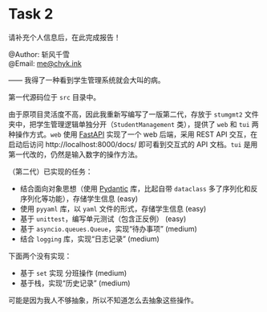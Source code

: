 # Task 2

请补充个人信息后，在此完成报告！

@Author: 斩风千雪   
@Email: me@chyk.ink

—— 我得了一种看到学生管理系统就会大叫的病。

第一代源码位于 `src` 目录中。

<!--剩余的 medium 难度项目需要重写整个项目，把 `input` 之类的交互和业务逻辑函数分开，就先不做了吧。-->

由于原项目灵活度不高，因此我重新写编写了一版第二代，存放于 `stumgmt2` 文件夹中，把学生管理逻辑单独分开（`StudentManagement` 类），提供了 `web` 和 `tui` 两种操作方式。`web` 使用 [FastAPI](https://fastapi.tiangolo.com/) 实现了一个 web 后端，采用 REST API 交互，在启动后访问 http://localhost:8000/docs/ 即可看到交互式的 API 文档。`tui` 是用第一代改的，仍然是输入数字的操作方法。

（第二代）已实现的任务：

- 结合面向对象思想（使用 [Pydantic](https://docs.pydantic.dev) 库，比起自带 `dataclass` 多了序列化和反序列化等功能），存储学生信息 (easy)
- 使用 `pyyaml` 库，以 `yaml` 文件的形式，存储学生信息 (easy)
- 基于 `unittest`，编写单元测试（包含正反例） (easy)
- 基于 `asyncio.queues.Queue`，实现“待办事项” (medium)
- 结合 `logging` 库，实现“日志记录” (medium)

下面两个没有实现：

- 基于 `set` 实现 分班操作 (medium)
- 基于栈，实现“历史记录” (medium)

可能是因为我人不够抽象，所以不知道怎么去抽象这些操作。